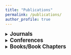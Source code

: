 ```yaml
---
title: "Publications"
permalink: /publications/
author_profile: true
---
```


<style>
/* Style for links with underlines and no color */
a.git {
  color: SeaGreen;
  text-decoration: none;
}
</style>


<details>
<summary><big><b>Journals</b></big></summary>
<p><div class="csl-right-inline">K. Balaskas, A. Karatzas, C. Sad, K. Siozios, I. Anagnostopoulos, G. Zervakis, and J. Henkel, “Hardware-Aware DNN Compression via Diverse Pruning and Mixed-Precision Quantization,” <em>IEEE Trans. Emerg. Top. Comput.</em>, pp. 1-1, 2024, doi: <a
href="https://doi.org/10.1109/TETC.2023.3346944">10.1109/TETC.2023.3346944</a>.
</div></p>
<p><div class="csl-right-inline">G. Armeniakos, G. Zervakis, D. Soudris,
M. B. Tahoori, and J. Henkel, “Model-to-Circuit Cross-Approximation For Printed Machine Learning Classifiers,” <em>IEEE Trans. Comput. Aided Des. Integr. Circuits Syst.</em>, pp. 1-1, 2023, doi: <a
href="https://doi.org/10.1109/TCAD.2023.3258668">10.1109/TCAD.2023.3258668</a>. [<a href="https://github.com/garmeniakos/Ax-Printed-ML-Classifiers" class="git">github</a>]
</div></p>
<p><div class="csl-right-inline">G. Armeniakos, G. Zervakis, D. Soudris,
and J. Henkel, “Hardware approximate techniques for deep neural network
accelerators: A survey,” <em>ACM Comput. Surv.</em>, vol. 55, no. 4, pp.
83:1–83:36, 2023, doi: <a
href="https://doi.org/10.1145/3527156">10.1145/3527156</a>.</div></p>
<p><div class="csl-right-inline">G. Armeniakos, G. Zervakis, D. Soudris,
M. B. Tahoori, and J. Henkel, “Co-design of approximate multilayer
perceptron for ultra-resource constrained printed circuits,” <em>IEEE
Trans. Computers</em>, vol. 72, no. 9, pp. 2717–2725, 2023, doi: <a
href="https://doi.org/10.1109/TC.2023.3251863">10.1109/TC.2023.3251863</a>. [<a
href="https://github.com/garmeniakos/Ax-Printed-ML-Classifiers" class="git">github</a>]
</div></p>
<p><div class="csl-right-inline">D. Danopoulos, G. Zervakis, K. Siozios,
D. Soudris, and J. Henkel, “AdaPT: Fast emulation of approximate DNN
accelerators in PyTorch,” <em>IEEE Trans. Comput. Aided Des. Integr.
Circuits Syst.</em>, vol. 42, no. 6, pp. 2074–2078, 2023, doi: <a
href="https://doi.org/10.1109/TCAD.2022.3212645">10.1109/TCAD.2022.3212645</a>. [<a
href="https://github.com/dimdano/adapt" class="git">github</a>]
</div></p>
<p><div class="csl-right-inline">O. Spantidi, G. Zervakis, S. Alsalamin,
I. Roman-Ballesteros, J. Henkel, H. Amrouch, and I. Anagnostopoulos,
“Targeting DNN inference via efficient utilization of heterogeneous
precision DNN accelerators,” <em>IEEE Trans. Emerg. Top. Comput.</em>,
vol. 11, no. 1, pp. 112–125, 2023, doi: <a
href="https://doi.org/10.1109/TETC.2022.3178730">10.1109/TETC.2022.3178730</a>.</div></p>
<p><div class="csl-right-inline">S. Salamin, G. Zervakis, F. Klemme, H.
Kattan, Y. S. Chauhan, J. Henkel, and H. Amrouch, “Impact of NCFET
technology on eliminating the cooling cost and boosting the efficiency
of google TPU,” <em>IEEE Trans. Computers</em>, vol. 71, no. 4,
pp. 906–918, 2022, doi: <a
href="https://doi.org/10.1109/TC.2021.3065454">10.1109/TC.2021.3065454</a>.</div></p>
<p><div class="csl-right-inline">G. Zervakis, I. Anagnostopoulos, S.
Salamin, O. Spantidi, I. Roman-Ballesteros, J. Henkel, and H. Amrouch,
“Thermal-aware design for approximate DNN accelerators,” <em>IEEE Trans.
Computers</em>, vol. 71, no. 10, pp. 2687–2697, 2022, doi: <a
href="https://doi.org/10.1109/TC.2022.3141054">10.1109/TC.2022.3141054</a>.</div></p>
<p><div class="csl-right-inline">O. Spantidi, G. Zervakis, I.
Anagnostopoulos, and J. Henkel, “Energy-efficient DNN inference on
approximate accelerators through formal property exploration,” <em>IEEE
Trans. Comput. Aided Des. Integr. Circuits Syst.</em>, vol. 41, no. 11,
pp. 3838–3849, 2022, doi: <a
href="https://doi.org/10.1109/TCAD.2022.3197522">10.1109/TCAD.2022.3197522</a>.</div></p>
<p><div class="csl-right-inline">K. Balaskas, F. Klemme, G. Zervakis, K.
Siozios, H. Amrouch, and J. Henkel, “Variability-aware approximate
circuit synthesis via genetic optimization,” <em>IEEE Trans. Circuits
Syst. I Regul. Pap.</em>, vol. 69, no. 10, pp. 4141–4153, 2022, doi: <a
href="https://doi.org/10.1109/TCSI.2022.3183858">10.1109/TCSI.2022.3183858</a>.</div></p>
<p><div class="csl-right-inline">N. Irtija, I. Anagnostopoulos, G.
Zervakis, E.-E. Tsiropoulou, H. Amrouch, and J. Henkel, “Energy
efficient edge computing enabled by satisfaction games and approximate
computing,” <em>IEEE Trans. Green Commun. Netw.</em>, vol. 6, no. 1, pp.
281–294, 2022, doi: <a
href="https://doi.org/10.1109/TGCN.2021.3122911">10.1109/TGCN.2021.3122911</a>.</div></p>
<p><div class="csl-right-inline">G. Zervakis, I. Anagnostopoulos, S.
Salamin, Y. S. Chauhan, J. Henkel, and H. Amrouch, “Impact of NCFET on
neural network accelerators,” <em>IEEE Access</em>, vol. 9,
pp. 43748–43758, 2021, doi: <a
href="https://doi.org/10.1109/ACCESS.2021.3066335">10.1109/ACCESS.2021.3066335</a>.</div></p>
<p><div class="csl-right-inline">G. Paim, G. Zervakis, G. Pahwa, Y. S.
Chauhan, E. A. C. da Costa, S. Bampi, J. Henkel, and H. Amrouch, “On the
resiliency of NCFET circuits against voltage over-scaling,” <em>IEEE
Trans. Circuits Syst. I Regul. Pap.</em>, vol. 68, no. 4, pp. 1481–1492,
2021, doi: <a
href="https://doi.org/10.1109/TCSI.2021.3058451">10.1109/TCSI.2021.3058451</a>.</div></p>
<p><div class="csl-right-inline">S. Salamin, G. Zervakis, Y. S. Chauhan,
J. Henkel, and H. Amrouch, “PROTON: Post-synthesis ferroelectric
thickness optimization for NCFET circuits,” <em>IEEE Trans. Circuits
Syst. I Regul. Pap.</em>, vol. 68, no. 10, pp. 4299–4309, 2021, doi: <a
href="https://doi.org/10.1109/TCSI.2021.3103860">10.1109/TCSI.2021.3103860</a>.</div></p>
<p><div class="csl-right-inline">K. Balaskas, G. Zervakis, H. Amrouch,
J. Henkel, and K. Siozios, “Automated design approximation to overcome
circuit aging,” <em>IEEE Trans. Circuits Syst. I Regul. Pap.</em>,
vol. 68, no. 11, pp. 4710–4721, 2021, doi: <a
href="https://doi.org/10.1109/TCSI.2021.3106149">10.1109/TCSI.2021.3106149</a>.</div></p>
<p><div class="csl-right-inline">G. Zervakis, H. Amrouch, and J. Henkel,
“Design automation of approximate circuits with runtime reconfigurable
accuracy,” <em>IEEE Access</em>, vol. 8, pp. 53522–53538, 2020, doi: <a
href="https://doi.org/10.1109/ACCESS.2020.2981395">10.1109/ACCESS.2020.2981395</a>.</div></p>
<p><div class="csl-right-inline">H. Amrouch, G. Zervakis, S. Salamin, H.
Kattan, I. Anagnostopoulos, and J. Henkel, “NPU thermal management,”
<em>IEEE Trans. Comput. Aided Des. Integr. Circuits Syst.</em>, vol. 39,
no. 11, pp. 3842–3855, 2020, doi: <a
href="https://doi.org/10.1109/TCAD.2020.3012753">10.1109/TCAD.2020.3012753</a>.</div></p>
<p><div class="csl-right-inline">Z.-G. Tasoulas, G. Zervakis, I.
Anagnostopoulos, H. Amrouch, and J. Henkel, “Weight-oriented
approximation for energy-efficient neural network inference
accelerators,” <em>IEEE Trans. Circuits Syst.</em>, vol. 67–I, no. 12,
pp. 4670–4683, 2020, doi: <a
href="https://doi.org/10.1109/TCSI.2020.3019460">10.1109/TCSI.2020.3019460</a>.</div></p>
<p><div class="csl-right-inline">G. Zervakis, S. Xydis, D. Soudris, and
K. Z. Pekmestzi, “Multi-level approximate accelerator synthesis under
voltage island constraints,” <em>IEEE Trans. Circuits Syst. II Express
Briefs</em>, vol. 66–II, no. 4, pp. 607–611, 2019, doi: <a
href="https://doi.org/10.1109/TCSII.2018.2869025">10.1109/TCSII.2018.2869025</a>.</div></p>
<p><div class="csl-right-inline">G. Zervakis, K. Koliogeorgi, D.
Anagnostos, N. Zompakis, and K. Siozios, “VADER: Voltage-driven netlist
pruning for cross-layer approximate arithmetic circuits,” <em>IEEE
Trans. Very Large Scale Integr. Syst.</em>, vol. 27, no. 6,
pp. 1460–1464, 2019, doi: <a
href="https://doi.org/10.1109/TVLSI.2019.2900160">10.1109/TVLSI.2019.2900160</a>.</div></p>
<p><div class="csl-right-inline">V. Leon, G. Zervakis, S. Xydis, D.
Soudris, and K. Z. Pekmestzi, “Walking through the energy-error pareto
frontier of approximate multipliers,” <em>IEEE Micro</em>, vol. 38, no.
4, pp. 40–49, 2018, doi: <a
href="https://doi.org/10.1109/MM.2018.043191124">10.1109/MM.2018.043191124</a>.</div></p>
<p><div class="csl-right-inline">V. Leon, G. Zervakis, D. Soudris, and
K. Z. Pekmestzi, “Approximate hybrid high radix encoding for
energy-efficient inexact multipliers,” <em>IEEE Trans. Very Large Scale
Integr. Syst.</em>, vol. 26, no. 3, pp. 421–430, 2018, doi: <a
href="https://doi.org/10.1109/TVLSI.2017.2767858">10.1109/TVLSI.2017.2767858</a>.</div></p>
<p><div class="csl-right-inline">G. Zervakis, F. Ntouskas, S. Xydis, D.
Soudris, and K. Z. Pekmestzi, “VOSsim: A framework for enabling fast
voltage overscaling simulation for approximate computing circuits,”
<em>IEEE Trans. Very Large Scale Integr. Syst.</em>, vol. 26, no. 6, pp.
1204–1208, 2018, doi: <a
href="https://doi.org/10.1109/TVLSI.2018.2803202">10.1109/TVLSI.2018.2803202</a>.</div></p>
<p><div class="csl-right-inline">K. Tsoumanis, N. Axelos, N.
Moschopoulos, G. Zervakis, and K. Z. Pekmestzi, “Pre-encoded multipliers
based on non-redundant radix-4 signed-digit encoding,” <em>IEEE Trans.
Computers</em>, vol. 65, no. 2, pp. 670–676, 2016, doi: <a
href="https://doi.org/10.1109/TC.2015.2428691">10.1109/TC.2015.2428691</a>.</div></p>
<p><div class="csl-right-inline">K. Tsoumanis, S. Xydis, G. Zervakis,
and K. Z. Pekmestzi, “Flexible DSP accelerator architecture exploiting
carry-save arithmetic,” <em>IEEE Trans. Very Large Scale Integr.
Syst.</em>, vol. 24, no. 1, pp. 368–372, 2016, doi: <a
href="https://doi.org/10.1109/TVLSI.2015.2390974">10.1109/TVLSI.2015.2390974</a>.</div></p>
<p><div class="csl-right-inline">G. Zervakis, K. Tsoumanis, S. Xydis, D.
Soudris, and K. Z. Pekmestzi, “Design-efficient approximate
multiplication circuits through partial product perforation,” <em>IEEE
Trans. Very Large Scale Integr. Syst.</em>, vol. 24, no. 10,
pp. 3105–3117, 2016, doi: <a
href="https://doi.org/10.1109/TVLSI.2016.2535398">10.1109/TVLSI.2016.2535398</a>.</div></p>

</details>

<details>
<summary><big><b>Conferences</b></big></summary>
<p><div class="csl-right-inline">J. Volk, P. Papanikolaou, G. Zervakis, G. Tzimpragos,
"Synthesis of Resource-Efficient Superconducting Circuits with Clock-Free Alternating Logic,"
in <em>Design Automation Conference (DAC '24), New York, NY, USA, 2024</em>, pp. 1-6,
doi: <a href="https://doi.org/10.1145/3649329.3657376">10.1145/3649329.3657376</a>. </div></p>
<p><div class="csl-right-inline">D. Masouros, A. Ferikoglou, G. Zervakis, S. Xydis, D. Soudris,
"Late Breaking Results: Language-level QoR modeling for High-Level Synthesis,"
in <em>Design Automation Conference (DAC '24), New York, NY, USA, 2024</em>, pp. 1-6,
doi: <a href="https://doi.org/10.1145/3649329.3663500">10.1145/3649329.3663500</a>. </div></p>  
<p><div class="csl-right-inline">P. Pal, F. Afentaki, H. Zhao, G. Saglam, M. Hefenbrock, G. Zervakis, M. Beigl, M. B. Tahoori,
"Fault Sensitivity Analysis of Printed Bespoke Multilayer Perceptron Classifiers,"
in <em>IEEE European Test Symposium (ETS), The Hague, Netherlands, 2024</em>, pp. 1-6,
doi: <a href="https://doi.org/10.1109/ETS61313.2024.10567964">10.1109/ETS61313.2024.10567964</a>. [<a href="https://github.com/PrintedElectronics/Fault_Sensitivity_Analysis" class="git">github</a>]</div></p>
<p><div class="csl-right-inline">F. Afentaki, M. Hefenbrock, G. Zervakis and M. B. Tahoori,
"Embedding Hardware Approximations in Discrete Genetic-Based Training for Printed MLPs,"
in <em>Design, Automation & Test in Europe Conference & Exhibition (DATE), Valencia, Spain, 2024</em>, pp. 1-6.
[<a href="https://ieeexplore.ieee.org/document/10546879">online</a>] [<a href="https://github.com/floAfentaki/Approximation-Techniques-Targeting-Printed-MLPs" class="git">github</a>]</div></p>  
<p><div class="csl-right-inline">G. Armeniakos, P. L. Duarte, P. Pal, G. Zervakis, M. B. Tahoori and D. Soudris,
"On-Sensor Printed Machine Learning Classification via Bespoke ADC and Decision Tree Co-Design,"
in <em>Design, Automation & Test in Europe Conference & Exhibition (DATE), Valencia, Spain, 2024</em>, pp. 1-6.
[<a href="https://ieeexplore.ieee.org/document/10546585">online</a>] [<a href="https://github.com/garmeniakos/Ax-Printed-ML-Classifiers" class="git">github</a>]</div></p>
<p><div class="csl-right-inline">F. Afentaki, G. Saglam, A. Kokkinis, K. Siozios, G. Zervakis and M. B. Tahoori,
"Bespoke Approximation of Multiplication-Accumulation and Activation Targeting Printed Multilayer Perceptrons,"
in <em>IEEE/ACM International Conference on Computer Aided Design (ICCAD), San Francisco, CA, USA, 2023</em>, pp. 1-9,
doi: <a href="https://doi.org/10.1109/ICCAD57390.2023.10323613">10.1109/ICCAD57390.2023.10323613</a>. [<a href="https://github.com/floAfentaki/Approximation-Techniques-Targeting-Printed-MLPs" class="git">github</a>]</div></p>
<p><div class="csl-right-inline">A. Kokkinis, G. Zervakis, K. Siozios,
M. B. Tahoori, and J. Henkel, “Hardware-aware automated neural
minimization for printed multilayer perceptrons,” in <em>Design,
automation &amp; test in europe conference &amp; exhibition, DATE 2023,
antwerp, belgium, april 17-19, 2023</em>, IEEE, 2023, pp. 1–2. doi: <a
href="https://doi.org/10.23919/DATE56975.2023.10137161">10.23919/DATE56975.2023.10137161</a>.</div></p>
<p><div class="csl-right-inline">J. Henkel, H. Li, A. Raghunathan, M. B.
Tahoori, S. Venkataramani, X. Yang, and G. Zervakis, “Approximate
computing and the efficient machine learning expedition,” in
<em>Proceedings of the 41st IEEE/ACM international conference on
computer-aided design, ICCAD 2022, san diego, california, USA, 30
october 2022 - 3 november 2022</em>, pp. 80:1–80:9. doi: <a
href="https://doi.org/10.1145/3508352.3561105">10.1145/3508352.3561105</a>.</div></p>
<p><div class="csl-right-inline">G. Armeniakos, G. Zervakis, D. Soudris,
M. B. Tahoori, and J. Henkel, “Cross-layer approximation for printed
machine learning circuits,” in <em>2022 design, automation &amp; test in
europe conference &amp; exhibition, DATE 2022, antwerp, belgium, march
14-23, 2022</em>, pp. 190–195. doi: <a
href="https://doi.org/10.23919/DATE54114.2022.9774689">10.23919/DATE54114.2022.9774689</a>. <span style="color: red;">Best paper nomination</span>.<br />
[<a
href="https://github.com/garmeniakos/Ax-Printed-ML-Classifiers" class="git">github</a>]
</div></p>
<p><div class="csl-right-inline">K. Balaskas, G. Zervakis, K. Siozios,
M. B. Tahoori, and J. Henkel, “Approximate decision trees for machine
learning classification on tiny printed circuits,” in <em>23rd
international symposium on quality electronic design, ISQED 2022, santa
clara, CA, USA, april 6-7, 2022</em>, IEEE, 2022, pp. 1–6. doi: <a
href="https://doi.org/10.1109/ISQED54688.2022.9806213">10.1109/ISQED54688.2022.9806213</a>.</div></p>
<p><div class="csl-right-inline">G. Zervakis, H. Saadat, H. Amrouch, A.
Gerstlauer, S. Parameswaran, and J. Henkel, “Approximate computing for
ML: State-of-the-art, challenges and visions,” in <em>ASPDAC ’21: 26th
asia and south pacific design automation conference, tokyo, japan,
january 18-21, 2021</em>, ACM, 2021, pp. 189–196. doi: <a
href="https://doi.org/10.1145/3394885.3431632">10.1145/3394885.3431632</a>.</div></p>
<p><div class="csl-right-inline">G. Zervakis, O. Spantidi, I.
Anagnostopoulos, H. Amrouch, and J. Henkel, “Control variate
approximation for DNN accelerators,” in <em>58th ACM/IEEE design
automation conference, DAC 2021, san francisco, CA, USA, december 5-9,
2021</em>, IEEE, 2021, pp. 481–486. doi: <a
href="https://doi.org/10.1109/DAC18074.2021.9586092">10.1109/DAC18074.2021.9586092</a>.</div></p>
<p><div class="csl-right-inline">M. Yayla, K.-H. Chen, G. Zervakis, J.
Henkel, J.-J. Chen, and H. Amrouch, “FeFET and NCFET for future neural
networks: Visions and opportunities,” in <em>Design, automation &amp;
test in europe conference &amp; exhibition, DATE 2021, grenoble, france,
february 1-5, 2021</em>, IEEE, 2021, pp. 300–305. doi: <a
href="https://doi.org/10.23919/DATE51398.2021.9473978">10.23919/DATE51398.2021.9473978</a>.</div></p>
<p><div class="csl-right-inline">S. Salamin, G. Zervakis, O. Spantidi,
I. Anagnostopoulos, J. Henkel, and H. Amrouch, “Reliability-aware
quantization for anti-aging NPUs,” in <em>Design, automation &amp; test
in europe conference &amp; exhibition, DATE 2021, grenoble, france,
february 1-5, 2021</em>, IEEE, 2021, pp. 1460–1465. doi: <a
href="https://doi.org/10.23919/DATE51398.2021.9474094">10.23919/DATE51398.2021.9474094</a>.</div></p>
<p><div class="csl-right-inline">O. Spantidi, G. Zervakis, I.
Anagnostopoulos, H. Amrouch, and J. Henkel, “Positive/negative
approximate multipliers for DNN accelerators,” in <em>IEEE/ACM
international conference on computer aided design, ICCAD 2021, munich,
germany, november 1-4, 2021</em>, IEEE, 2021, pp. 1–9. doi: <a
href="https://doi.org/10.1109/ICCAD51958.2021.9643491">10.1109/ICCAD51958.2021.9643491</a>.</div></p>
<p><div class="csl-right-inline">N. Zompakis, D. Anagnostos, K.
Koliogeorgi, G. Zervakis, and K. Siozios, “A design flow framework for
fully-connected neural networks rapid prototyping,” in <em>Proceedings
of the international conference on omni-layer intelligent systems, COINS
2019, crete, greece, may 5-7, 2019</em>, pp. 44–49. doi:
<a
href="https://doi.org/10.1145/3312614.3312628">10.1145/3312614.3312628</a>.</div></p>
<p><div class="csl-right-inline">D. Masouros, K. Koliogeorgi, G.
Zervakis, A. Kosvyra, A. Chytas, S. Xydis, I. Chouvarda, and D. Soudris,
“Co-design implications of cost-effective on-demand acceleration for
cloud healthcare analytics: The AEGLE approach,” in <em>Design,
automation &amp; test in europe conference &amp; exhibition, DATE 2019,
florence, italy, march 25-29, 2019</em>, J. Teich and F. Fummi, Eds.,
IEEE, 2019, pp. 622–625. doi: <a
href="https://doi.org/10.23919/DATE.2019.8714934">10.23919/DATE.2019.8714934</a>.</div></p>
<p><div class="csl-right-inline">K. Koliogeorgi, G. Zervakis, D.
Anagnostos, N. Zompakis, and K. Siozios, “Optimizing SVM classifier
through approximate and high level synthesis techniques,” in <em>8th
international conference on modern circuits and systems technologies,
MOCAST 2019, thessaloniki, greece, may 13-15, 2019</em>, IEEE, 2019, pp.
1–4. doi: <a
href="https://doi.org/10.1109/MOCAST.2019.8742064">10.1109/MOCAST.2019.8742064</a>.</div></p>
<p><div class="csl-right-inline">K. Koliogeorgi, D. Masouros, G.
Zervakis, S. Xydis, T. Becker, G. Gaydadjiev, and D. Soudris, “AEGLE’s
cloud infrastructure for resource monitoring and containerized
accelerated analytics,” in <em>2017 IEEE computer society annual
symposium on VLSI, ISVLSI 2017, bochum, germany, july 3-5, 2017</em>, pp. 362–367. doi: <a
href="https://doi.org/10.1109/ISVLSI.2017.70">10.1109/ISVLSI.2017.70</a>.</div></p>
<p><div class="csl-right-inline">G. Zervakis, S. Xydis, and D. Soudris,
“Performance-power exploration of software-defined big data analytics:
The AEGLE cloud backend,” in <em>International conference on embedded
computer systems: Architectures, modeling and simulation, SAMOS 2016,
agios konstantinos, samos island, greece, july 17-21, 2016</em>, pp. 312–319. doi: <a
href="https://doi.org/10.1109/SAMOS.2016.7818364">10.1109/SAMOS.2016.7818364</a>.</div></p>
<p><div class="csl-right-inline">G. Zervakis, K. Tsoumanis, S. Xydis, N.
Axelos, and K. Z. Pekmestzi, “Approximate multiplier architectures
through partial product perforation: Power-area tradeoffs analysis,” in
<em>Proceedings of the 25th edition on great lakes symposium on VLSI,
GLVLSI 2015, pittsburgh, PA, USA, may 20 - 22, 2015</em>, pp. 229–232. doi: <a
href="https://doi.org/10.1145/2742060.2742109">10.1145/2742060.2742109</a>.</div></p>
<p><div class="csl-right-inline">G. Zervakis, S. Xydis, K. Tsoumanis, D.
Soudris, and K. Z. Pekmestzi, “Hybrid approximate multiplier
architectures for improved power-accuracy trade-offs,” in <em>IEEE/ACM
international symposium on low power electronics and design, ISLPED
2015, rome, italy, july 22-24, 2015</em>, IEEE, 2015, pp. 79–84. doi: <a
href="https://doi.org/10.1109/ISLPED.2015.7273494">10.1109/ISLPED.2015.7273494</a>.</div></p>
<p><div class="csl-right-inline">N. Eftaxiopoulos, N. Axelos, G.
Zervakis, K. Tsoumanis, and K. Z. Pekmestzi, “Delta DICE: A double node
upset resilient latch,” in <em>IEEE 58th international midwest symposium
on circuits and systems, MWSCAS 2015, fort collins, CO, USA, august 2-5,
2015</em>, IEEE, 2015, pp. 1–4. doi: <a
href="https://doi.org/10.1109/MWSCAS.2015.7282145">10.1109/MWSCAS.2015.7282145</a>.</div></p>
<p><div class="csl-right-inline">G. Zervakis, N. Eftaxiopoulos-Sarris,
K. Tsoumanis, N. Axelos, and K. Z. Pekmestzi, “A segmentation-based BISR
scheme,” in <em>19th asia and south pacific design automation
conference, ASP-DAC 2014, singapore, january 20-23, 2014</em>, IEEE,
2014, pp. 652–657. doi: <a
href="https://doi.org/10.1109/ASPDAC.2014.6742965">10.1109/ASPDAC.2014.6742965</a>.</div></p>
<p><div class="csl-right-inline">N. Eftaxiopoulos-Sarris, G. Zervakis,
K. Z. Pekmestzi, and C. Efstathiou, “High performance MAC designs,” in
<em>9th international design and test symposium, IDT 2014, algeries,
algeria, december 16-18, 2014</em>, IEEE, 2014, pp. 30–35. doi: <a
href="https://doi.org/10.1109/IDT.2014.7038582">10.1109/IDT.2014.7038582</a>.</div></p>
<p><div class="csl-right-inline">N. Eftaxiopoulos-Sarris, N. Axelos, G.
Zervakis, K. Tsoumanis, and K. Z. Pekmestzi, “An independent dual gate
SOI FinFET soft-error resilient memory cell,” in <em>9th international
design and test symposium, IDT 2014, algeries, algeria, december 16-18,
2014</em>, IEEE, 2014, pp. 39–44. doi: <a
href="https://doi.org/10.1109/IDT.2014.7038584">10.1109/IDT.2014.7038584</a>.</div></p>
<p><div class="csl-right-inline">G. Zervakis, N. Eftaxiopoulos-Sarris,
K. Tsoumanis, N. Axelos, and K. Z. Pekmestzi, “A high radix montgomery
multiplier with concurrent error detection,” in <em>9th international
design and test symposium, IDT 2014, algeries, algeria, december 16-18,
2014</em>, IEEE, 2014, pp. 199–204. doi: <a
href="https://doi.org/10.1109/IDT.2014.7038613">10.1109/IDT.2014.7038613</a>.</div></p>
<p><div class="csl-right-inline">N. Axelos, N. Eftaxiopoulos-Sarris, G.
Zervakis, K. Tsoumanis, and K. Z. Pekmestzi, “FF-DICE: An 8T soft-error
tolerant cell using independent dual gate SOI FinFETs,” in <em>2014 IEEE
20th international on-line testing symposium, IOLTS 2014, platja d’aro,
girona, spain, july 7-9, 2014</em>, IEEE, 2014, pp. 200–201. doi: <a
href="https://doi.org/10.1109/IOLTS.2014.6873696">10.1109/IOLTS.2014.6873696</a>.</div></p>
<p><div class="csl-right-inline">N. Eftaxiopoulos-Sarris, G. Zervakis,
K. Tsoumanis, and K. Z. Pekmestzi, “A radiation tolerant and self-repair
memory cell,” in <em>2013 IEEE 19th international on-line testing
symposium (IOLTS), chania, crete, greece, july 8-10, 2013</em>, IEEE,
2013, pp. 210–215. doi: <a
href="https://doi.org/10.1109/IOLTS.2013.6604081">10.1109/IOLTS.2013.6604081</a>.</div></p>

</details>

<details>
<summary><big><b>Books/Book Chapters</b></big></summary>

<p><div class="csl-right-inline">G. Zervakis, M. B. Tahoori, and J. Henkel, “Hardware–Software Co-design for Ultra-Resource-Constrained Embedded Machine Learning Inference: A Printed Electronics Use Case,”
in <em>Embedded Machine Learning for Cyber-Physical, IoT, and Edge Computing</em>,
S. Pasricha and M. Shafique, Eds., Springer, Cham., 2024,
pp. 201-224. doi: <a
href="https://doi.org/10.1007/978-3-031-39932-9_8">10.1007/978-3-031-39932-9_8</a>.</div></p>
<p><div class="csl-right-inline">G. Zervakis, I. Anagnostopoulos, H.
Amrouch, and J. Henkel, “Enabling efficient inference of convolutional
neural networks via approximation,” in <em>Approximate computing</em>,
W. Liu and F. Lombardi, Eds., Springer International Publishing, 2022,
pp. 429–450. doi: <a
href="https://doi.org/10.1007/978-3-030-98347-5_17">10.1007/978-3-030-98347-5_17</a>.</div></p>
<p><div class="csl-right-inline">C. Kachris, E. Koromilas, I. Stamelos,
G. Zervakis, S. Xydis, and D. Soudris, “Energy­Efficient Acceleration of
Spark Machine Learning Applications on FPGAs,” in <em>Hardware
Accelerators in Data Centers</em>, C. Kachris, B. Falsafi, and D.
Soudris, Eds., Springer International Publishing, 2019, pp. 87–107. doi:
<a
href="https://doi.org/10.1007/978-3-319-92792-3_5">10.1007/978-3-319-92792-3_5</a>.</div></p>
<p><div class="csl-right-inline">G. Zervakis, “On Accelerating Data
Analytics: An Introduction to the Approximate Computing Technique,” in
<em>Hardware Accelerators in Data Centers</em>, K. Siozios, D.
Anagnostos, D. Soudris, and E. Kosmatopoulosm Eds., Springer
International Publishing, 2018, pp. 163–180. doi: <a
href="https://doi.org/10.1007/978-3-030-03640-9_9">10.1007/978-3-030-03640-9_9</a>.</div></p>

</details>
